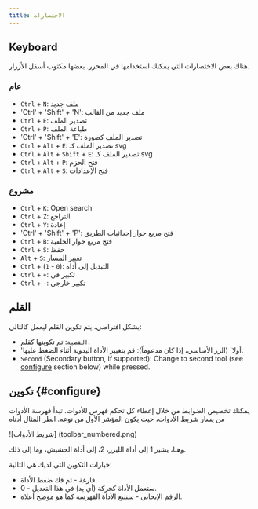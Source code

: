 ```yaml
---
title: الاختصارات
---
```


## Keyboard

هناك بعض الاختصارات التي يمكنك استخدامها في المحرر.
بعضها مكتوب أسفل الأزرار.

### عام

- `Ctrl` + `N`: ملف جديد
- 'Ctrl' + 'Shift' + 'N': ملف جديد من القالب
- `Ctrl` + `E`: تصدير الملف
- `Ctrl` + `P`: طباعة الملف
- 'Ctrl' + 'Shift' + 'E': تصدير الملف كصورة
- `Ctrl` + `Alt` + `E`: تصدير الملف كـ svg
- `Ctrl` + `Alt` + `Shift` + `E`: تصدير الملف كـ svg
- `Ctrl` + `Alt` + `P`: فتح الحزم
- `Ctrl` + `Alt` + `S`: فتح الإعدادات

### مشروع

- `Ctrl` + `K`: Open search
- `Ctrl` + `Z`: التراجع
- `Ctrl` + `Y`: إعادة
- 'Ctrl' + 'Shift' + 'P': فتح مربع حوار إحداثيات الطريق
- `Ctrl` + `B`: فتح مربع حوار الخلفية
- `Ctrl` + `S`: حفظ
- `Alt` + `S`: تغيير المسار
- `Ctrl` + (`1` - `0`): التبديل إلى أداة
- `Ctrl` + `+`: تكبير في
- `Ctrl` + `-`: تكبير خارجي

## القلم

بشكل افتراضي، يتم تكوين القلم ليعمل كالتالي:

- `القضية`: تم تكوينها كقلم.
- 'أولا\` (الزر الأساسي، إذا كان مدعوماً): قم بتغيير الأداة اليدوية أثناء الضغط عليها.
- `Second` (Secondary button, if supported): Change to second tool (see [configure](#configure) section below) while pressed.

## تكوين {#configure}

يمكنك تخصيص الضوابط من خلال إعطاء كل تحكم فهرس للأدوات. تبدأ فهرسة الأدوات من يسار شريط الأدوات، حيث يكون المؤشر الأول من نوعه. انظر المثال أدناه

![شريط الأدوات] (toolbar_numbered.png)

وهنا، يشير 1 إلى أداة الليزر، 2، إلى أداة الحشيش، وما إلى ذلك.

خيارات التكوين التي لديك هي التالية:

- فارغة - تم فك ضغط الأداة.
- 0 - ستعمل الأداة كحركة (أي يد) في هذا التعديل.
- الرقم الإيجابي - ستتبع الأداة الفهرسة كما هو موضح أعلاه.
